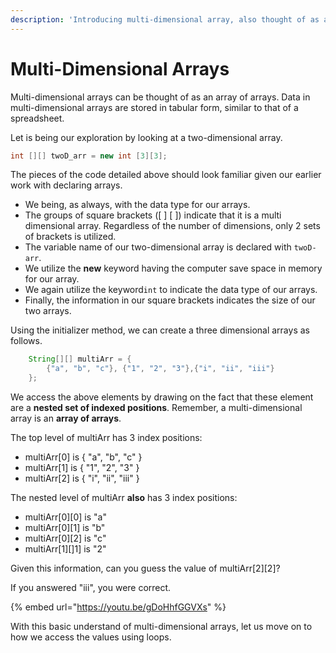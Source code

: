 ```yaml
---
description: 'Introducing multi-dimensional array, also thought of as an array of arrays.'
---
```


# Multi-Dimensional Arrays

Multi-dimensional arrays can be thought of as an array of arrays. Data in multi-dimensional arrays are stored in tabular form, similar to that of a spreadsheet. 

Let is being our exploration by looking at a two-dimensional array. 

```java
int [][] twoD_arr = new int [3][3];
```

 The pieces of the code detailed above should look familiar given our earlier work with declaring arrays.  

* We being, as always, with the data type for our arrays.
* The groups of square brackets \(\[ \] \[ \]\) indicate that it is a multi dimensional array. Regardless of the number of dimensions, only 2 sets of brackets is utilized. 
* The variable name of our two-dimensional array is declared with `twoD-arr`.
* We utilize the **new** keyword having the computer save space in memory for our array. 
* We again utilize the keyword`int` to indicate the data type of our arrays.
* Finally, the information in our square brackets indicates the size of our two arrays. 

Using the initializer method, we can create  a three dimensional arrays as follows.

```java
    String[][] multiArr = { 
        {"a", "b", "c"}, {"1", "2", "3"},{"i", "ii", "iii"}
    };
```

We access the above elements by drawing on the fact that these element are a **nested set of indexed positions**. Remember, a multi-dimensional array is an **array of arrays**.

The top level of multiArr has 3 index positions:

* multiArr\[0\] is { "a", "b", "c" }
* multiArr\[1\] is { "1", "2", "3" }
* multiArr\[2\] is { "i", "ii", "iii" }

The nested level of multiArr **also** has 3 index positions:

* multiArr\[0\]\[0\] is "a"
* multiArr\[0\]\[1\] is "b"
* multiArr\[0\]\[2\] is "c"
* multiArr\[1\]\[\]1\] is "2"

Given this information, can you guess the value of multiArr\[2\]\[2\]?

If you answered "iii", you were correct. 

{% embed url="https://youtu.be/gDoHhfGGVXs" %}

With this basic understand of multi-dimensional arrays, let us move on to how we access the values using loops. 

